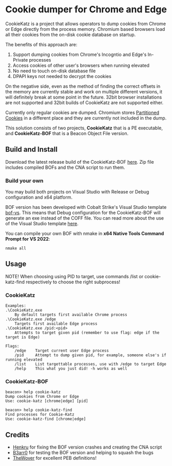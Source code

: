 # Cookie dumper for Chrome and Edge

CookieKatz is a project that allows operators to dump cookies from Chrome or Edge directly from the process memory.
Chromium based browsers load all their cookies from the on-disk cookie database on startup. 

The benefits of this approach are:
 1. Support dumping cookies from Chrome's Incogntio and Edge's In-Private processes
 1. Access cookies of other user's browsers when running elevated
 1. No need to touch on-disk database file
 1. DPAPI keys not needed to decrypt the cookies

On the negative side, even as the method of finding the correct offsets in the memory are currently stable and work on multiple different versions, it will definitely break at some point in the future.
32bit browser installations are not supported and 32bit builds of CookieKatz are not supported either.

Currently only regular cookies are dumped. Chromium stores [Partitioned Cookies](https://developers.google.com/privacy-sandbox/3pcd/chips) in a different place and they are currently not included in the dump.

This solution consists of two projects, **CookieKatz** that is a PE executable, and **CookieKatz-BOF** that is a Beacon Object File version.

## Build and Install

Download the latest release build of the CookieKatz-BOF [here](https://github.com/Meckazin/ChromeKatz/releases/latest).
Zip file includes compiled BOFs and the CNA script to run them.

### Build your own
You may build both projects on Visual Studio with Release or Debug configuration and x64 platform. 

BOF version has been developed with Cobalt Strike's Visual Studio template [bof-vs](https://github.com/Cobalt-Strike/bof-vs). This means that Debug configuration for the CookieKatz-BOF will generate an exe instead of the COFF file. You can read more about the use of the Visual Studio template [here](https://www.cobaltstrike.com/blog/simplifying-bof-development).

You can compile your own BOF with nmake in **x64 Native Tools Command Prompt for VS 2022**:
```text
nmake all
```

## Usage

NOTE! When choosing using PID to target, use commands /list or cookie-katz-find respectively to choose the right subprocess!

### CookieKatz

```text
Examples:
.\CookieKatz.exe
    By default targets first available Chrome process
.\CookieKatz.exe /edge
    Targets first available Edge process
.\CookieKatz.exe /pid:<pid>
    Attempts to target given pid (remember to use flag: edge if the target is Edge)

Flags:
    /edge    Target current user Edge process
    /pid     Attempt to dump given pid, for example, someone else's if running elevated
    /list    List targettable processes, use with /edge to target Edge
    /help    This what you just did! -h works as well
```

### CookieKatz-BOF

```text
beacon> help cookie-katz
Dump cookies from Chrome or Edge
Use: cookie-katz [chrome|edge] [pid]

beacon> help cookie-katz-find
Find processes for Cookie-Katz
Use: cookie-katz-find [chrome|edge]
```

## Credits
- [Henkru](https://github.com/Henkru) for fixing the BOF version crashes and creating the CNA script
- [B3arr0](https://github.com/B3arr0) for testing the BOF version and helping to squash the bugs
- [TheWover](https://github.com/TheWover) for excellent PEB definitions!
